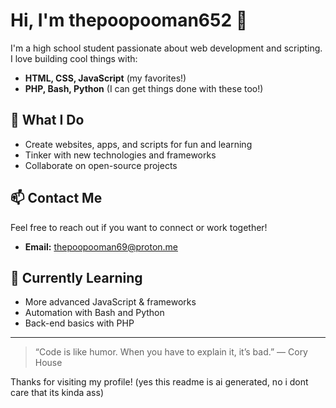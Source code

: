 # Hi, I'm thepoopooman652 👋

I'm a high school student passionate about web development and scripting. I love building cool things with:

- **HTML, CSS, JavaScript** (my favorites!)
- **PHP, Bash, Python** (I can get things done with these too!)

## 🚀 What I Do
- Create websites, apps, and scripts for fun and learning
- Tinker with new technologies and frameworks
- Collaborate on open-source projects

## 📫 Contact Me
Feel free to reach out if you want to connect or work together!
- **Email:** thepoopooman69@proton.me

## 🌱 Currently Learning
- More advanced JavaScript & frameworks
- Automation with Bash and Python
- Back-end basics with PHP

---

> “Code is like humor. When you have to explain it, it’s bad.” — Cory House

Thanks for visiting my profile!
(yes this readme is ai generated, no i dont care that its kinda ass)
